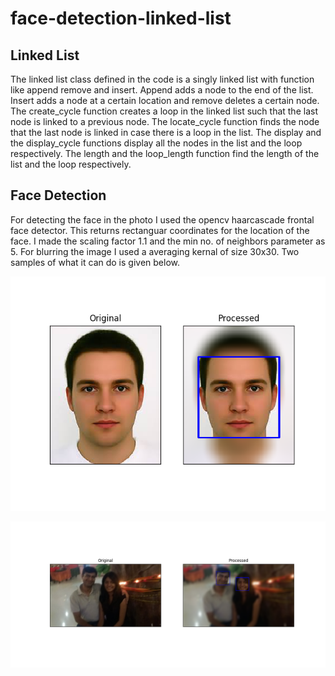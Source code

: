 # face-detection-linked-list

## Linked List

The linked list class defined in the code is a singly linked list with function like append remove and insert. Append adds a node to the end of the list. Insert adds a node at a certain location and remove deletes a certain node.
The create_cycle function creates a loop in the linked list such that the last node is linked to a previous node. The locate_cycle function finds the node that the last node is linked in case there is a loop in the list. The display and the display_cycle functions display all the nodes in the list and the loop respectively. The length and the loop_length function find the length of the list and the loop respectively.

## Face Detection

For detecting the face in the photo I used the opencv haarcascade frontal face detector. This returns rectanguar coordinates for the location of the face. I made the scaling factor 1.1 and the min no. of neighbors parameter as 5. For blurring the image I used a averaging kernal of size 30x30. Two samples of what it can do is given below. 

![Alt text](https://github.com/RishalAggarwal/face-detection-linked-list/blob/master/face%20detec%20%2B%20linked%20list/face_detect1.png) 

![Alt text](https://github.com/RishalAggarwal/face-detection-linked-list/blob/master/face%20detec%20%2B%20linked%20list/face_detect2.png)
